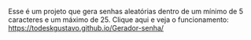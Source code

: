 Esse é um projeto que gera senhas aleatórias dentro de um mínimo de 5 caracteres e um máximo de 25.
Clique aqui e veja o funcionamento: https://todeskgustavo.github.io/Gerador-senha/
